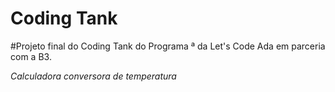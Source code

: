 # Coding Tank
#Projeto final do Coding Tank do Programa <Dev>ª da Let's Code Ada em parceria com a B3.

*Calculadora conversora de temperatura*
